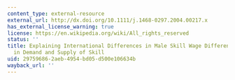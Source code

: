 ```yaml
---
content_type: external-resource
external_url: http://dx.doi.org/10.1111/j.1468-0297.2004.00217.x
has_external_license_warning: true
license: https://en.wikipedia.org/wiki/All_rights_reserved
status: ''
title: Explaining International Differences in Male Skill Wage Differentials by Differences
  in Demand and Supply of Skill
uid: 29759686-2aeb-4954-bd05-d500e106634b
wayback_url: ''
---
```

